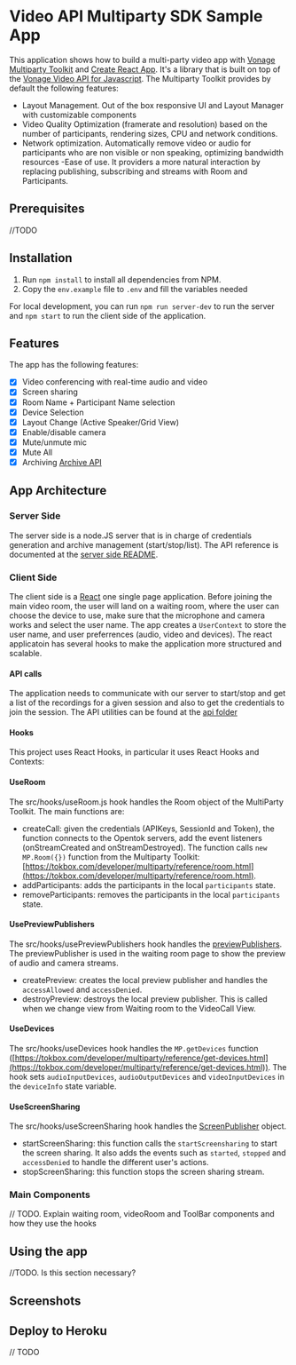 # Video API Multiparty SDK Sample App

This application shows how to build a multi-party video app with [Vonage Multiparty Toolkit](https://tokbox.com/developer/multiparty/) and [Create React App](https://reactjs.org/docs/create-a-new-react-app.html). It's a library that is built on top of the [Vonage Video API for Javascript](https://tokbox.com/developer/sdks/js/). The Multiparty Toolkit provides by default the following features:

- Layout Management. Out of the box responsive UI and Layout Manager with customizable components
- Video Quality Optimization (framerate and resolution) based on the number of participants, rendering sizes, CPU and network conditions.
- Network optimization. Automatically remove video or audio for participants who are non visible or non speaking, optimizing bandwidth resources
  -Ease of use. It providers a more natural interaction by replacing publishing, subscribing and streams with Room and Participants.

## Prerequisites

//TODO

## Installation

1. Run `npm install` to install all dependencies from NPM.
2. Copy the `env.example` file to `.env` and fill the variables needed

For local development, you can run `npm run server-dev` to run the server and `npm start` to run the client side of the application.

## Features

The app has the following features:

- [x] Video conferencing with real-time audio and video
- [x] Screen sharing
- [x] Room Name + Participant Name selection
- [x] Device Selection
- [x] Layout Change (Active Speaker/Grid View)
- [x] Enable/disable camera
- [x] Mute/unmute mic
- [x] Mute All
- [x] Archiving [Archive API](https://tokbox.com/developer/guides/archiving/)

## App Architecture

### Server Side

The server side is a node.JS server that is in charge of credentials generation and archive management (start/stop/list). The API reference is documented at the [server side README](https://github.com/nexmo-se/video-api-multiparty-sdk-sample-app/blob/main/server/README.md).

### Client Side

The client side is a [React](https://reactjs.org/) one single page application. Before joining the main video room, the user will land on a waiting room, where the user can choose the device to use, make sure that the microphone and camera works and select the user name. The app creates a `UserContext` to store the user name, and user preferrences (audio, video and devices). The react applicatoin has several hooks to make the application more structured and scalable.

#### API calls

The application needs to communicate with our server to start/stop and get a list of the recordings for a given session and also to get the credentials to join the session. The API utilities can be found at the [api folder](https://github.com/nexmo-se/video-api-multiparty-sdk-sample-app/tree/main/src/api)

#### Hooks

This project uses React Hooks, in particular it uses React Hooks and Contexts:

#### UseRoom

The src/hooks/useRoom.js hook handles the Room object of the MultiParty Toolkit. The main functions are:

- createCall: given the credentials (APIKeys, SessionId and Token), the function connects to the Opentok servers, add the event listeners (onStreamCreated and onStreamDestroyed). The function calls `new MP.Room({})` function from the Multiparty Toolkit: [https://tokbox.com/developer/multiparty/reference/room.html](https://tokbox.com/developer/multiparty/reference/room.html).
- addParticipants: adds the participants in the local `participants` state. 
- removeParticipants: removes the participants in the local `participants` state.

#### UsePreviewPublishers

The src/hooks/usePreviewPublishers hook handles the [previewPublishers](https://tokbox.com/developer/multiparty/reference/preview-publisher.html). The previewPublisher is used in the waiting room page to show the preview of audio and camera streams.

- createPreview: creates the local preview publisher and handles the `accessAllowed` and `accessDenied`. 
- destroyPreview: destroys the local preview publisher. This is called when we change view from Waiting room to the VideoCall View.

#### UseDevices

The src/hooks/useDevices hook handles the `MP.getDevices` function ([https://tokbox.com/developer/multiparty/reference/get-devices.html](https://tokbox.com/developer/multiparty/reference/get-devices.html)). The hook sets `audioInputDevices`, `audioOutputDevices` and `videoInputDevices` in the `deviceInfo` state variable.

#### UseScreenSharing

The src/hooks/useScreenSharing hook handles the [ScreenPublisher](https://tokbox.com/developer/multiparty/reference/screen-publisher.html) object.

- startScreenSharing: this function calls the `startScreensharing` to start the screen sharing. It also adds the events such as `started`, `stopped` and `accessDenied` to handle the different user's actions.
- stopScreenSharing: this function stops the screen sharing stream.




### Main Components

// TODO. Explain waiting room, videoRoom and ToolBar components and how they use the hooks

## Using the app

//TODO. Is this section necessary?

## Screenshots

## Deploy to Heroku

// TODO
